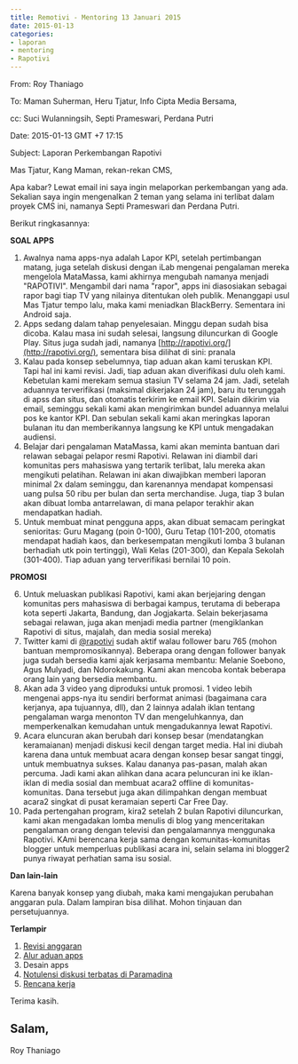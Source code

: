 ```yaml
---
title: Remotivi - Mentoring 13 Januari 2015
date: 2015-01-13
categories:
- laporan
- mentoring
- Rapotivi
---
```


From: Roy Thaniago 

To: Maman Suherman, Heru Tjatur, Info Cipta Media Bersama, 

cc:	Suci Wulanningsih, Septi Prameswari, Perdana Putri 

Date: 2015-01-13 GMT +7 17:15 

Subject:	Laporan Perkembangan Rapotivi

Mas Tjatur, Kang Maman, rekan-rekan CMS, 

Apa kabar? Lewat email ini saya ingin melaporkan perkembangan yang ada. Sekalian saya ingin mengenalkan 2 teman yang selama ini terlibat dalam proyek CMS ini, namanya Septi Prameswari dan Perdana Putri. 

Berikut ringkasannya: 

**SOAL APPS**

1. Awalnya nama apps-nya adalah Lapor KPI, setelah pertimbangan matang, juga setelah diskusi dengan iLab mengenai pengalaman mereka mengelola MataMassa, kami akhirnya mengubah namanya menjadi "RAPOTIVI". Mengambil dari nama "rapor", apps ini diasosiakan sebagai rapor bagi tiap TV yang nilainya ditentukan oleh publik. Menanggapi usul Mas Tjatur tempo lalu, maka kami meniadkan BlackBerry. Sementara ini Android saja.
2. Apps sedang dalam tahap penyelesaian. Minggu depan sudah bisa dicoba. Kalau masa ini sudah selesai, langsung diluncurkan di Google Play. Situs juga sudah jadi, namanya [http://rapotivi.org/](http://rapotivi.org/), sementara bisa dilihat di sini: pranala
3. Kalau pada konsep sebelumnya, tiap aduan akan kami teruskan KPI. Tapi hal ini kami revisi. Jadi, tiap aduan akan diverifikasi dulu oleh kami. Kebetulan kami merekam semua stasiun TV selama 24 jam. Jadi, setelah aduannya terverifikasi (maksimal dikerjakan 24 jam), baru itu terunggah di apss dan situs, dan otomatis terkirim ke email KPI. Selain dikirim via email, seminggu sekali kami akan mengirimkan bundel aduannya melalui pos ke kantor KPI. Dan sebulan sekali kami akan meringkas laporan bulanan itu dan memberikannya langsung ke KPI untuk mengadakan audiensi.
4. Belajar dari pengalaman MataMassa, kami akan meminta bantuan dari relawan sebagai pelapor resmi Rapotivi. Relawan ini diambil dari komunitas pers mahasiswa yang tertarik terlibat, lalu mereka akan mengikuti pelatihan. Relawan ini akan diwajibkan memberi laporan minimal 2x dalam seminggu, dan karenannya mendapat kompensasi uang pulsa 50 ribu per bulan dan serta merchandise. Juga, tiap 3 bulan akan dibuat lomba antarrelawan, di mana pelapor terakhir akan mendapatkan hadiah.
5. Untuk membuat minat pengguna apps, akan dibuat semacam peringkat senioritas: Guru Magang (poin 0-100), Guru Tetap (101-200, otomatis mendapat hadiah kaos, dan berkesempatan mengikuti lomba 3 bulanan berhadiah utk poin tertinggi), Wali Kelas (201-300), dan Kepala Sekolah (301-400). Tiap aduan yang terverifikasi bernilai 10 poin.

**PROMOSI**

6. Untuk meluaskan publikasi Rapotivi, kami akan berjejaring dengan komunitas pers mahasiswa di berbagai kampus, terutama di beberapa kota seperti Jakarta, Bandung, dan Jogjakarta. Selain bekerjasama sebagai relawan, juga akan menjadi media partner (mengiklankan Rapotivi di situs, majalah, dan media sosial mereka)
7. Twitter kami di [@rapotivi](https://twitter.com/rapotivi) sudah aktif walau follower baru 765 (mohon bantuan mempromosikannya). Beberapa orang dengan follower banyak juga sudah bersedia kami ajak kerjasama membantu: Melanie Soebono, Agus Mulyadi, dan Ndorokakung. Kami akan mencoba kontak beberapa orang lain yang bersedia membantu.
8. Akan ada 3 video yang diproduksi untuk promosi. 1 video lebih mengenai apps-nya itu sendiri berformat animasi (bagaimana cara kerjanya, apa tujuannya, dll), dan 2 lainnya adalah iklan tentang pengalaman warga menonton TV dan mengeluhkannya, dan memperkenalkan kemudahan untuk mengadukannya lewat Rapotivi.
9. Acara eluncuran akan berubah dari konsep besar (mendatangkan keramaianan) menjadi diskusi kecil dengan target media. Hal ini diubah karena dana untuk membuat acara dengan konsep besar sangat tinggi, untuk membuatnya sukses. Kalau dananya pas-pasan, malah akan percuma. Jadi kami akan alihkan dana acara peluncuran ini ke iklan-iklan di media sosial dan membuat acara2 offline di komunitas-komunitas. Dana tersebut juga akan dilimpahkan dengan membuat acara2 singkat di pusat keramaian seperti Car Free Day.
10. Pada pertengahan program, kira2 setelah 2 bulan Rapotivi diluncurkan, kami akan mengadakan lomba menulis di blog yang menceritakan pengalaman orang dengan televisi dan pengalamannya menggunaka Rapotivi. KAmi berencana kerja sama dengan komunitas-komunitas blogger untuk memperluas publikasi acara ini, selain selama ini blogger2 punya riwayat perhatian sama isu sosial.

**Dan lain-lain**

Karena banyak konsep yang diubah, maka kami mengajukan perubahan anggaran pula. Dalam lampiran bisa dilihat. Mohon tinjauan dan persetujuannya.

**Terlampir**

1. [Revisi anggaran](http://ciptamedia.org/wiki/Berkas:Januari_15_2014_KFMP_Revisi_Anggaran_Rapotivi_13_Jan_2015.pdf)
2. [Alur aduan apps](http://ciptamedia.org/wiki/Berkas:Januari_15_2014_KMFP_Alur_Pengaduan_Rapotivi.pdf)
3. Desain apps
4. [Notulensi diskusi terbatas di Paramadina](http://ciptamedia.org/wiki/Berkas:Januari_15_2014_KFMP_Notulensi_FGD_Rapotivi.pdf)
5. [Rencana kerja](http://ciptamedia.org/wiki/Berkas:Januari_15_2015_KFMP_Timeline_kerja_offline_dan_online.pdf)

Terima kasih.


Salam, 
-- 
Roy Thaniago

